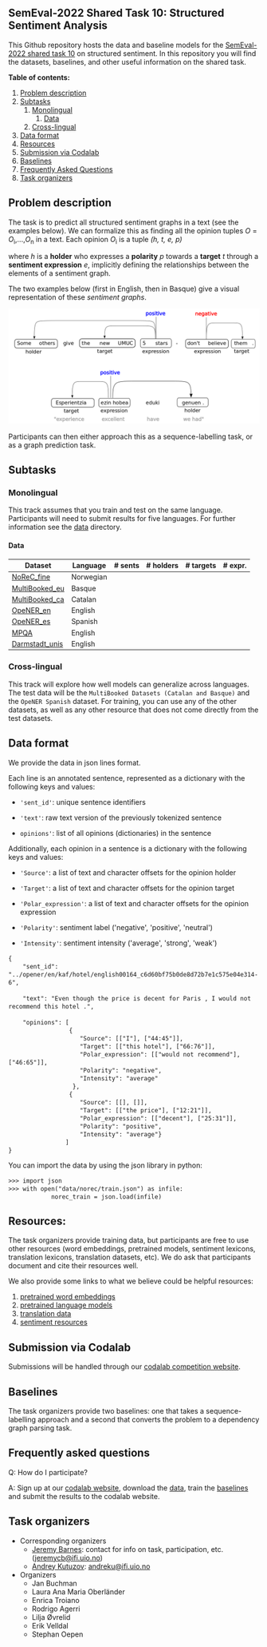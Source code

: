 ## SemEval-2022 Shared Task 10: Structured Sentiment Analysis

This Github repository hosts the data and baseline models for the [SemEval-2022 shared task 10](https://competitions.codalab.org/competitions/33556) on structured sentiment. In this repository you will find the datasets, baselines, and other useful information on the shared task.

**Table of contents:**

1. [Problem description](#problem-description)
2. [Subtasks](#subtasks)
   1. [Monolingual](#monolingual)
      1. [Data](#data)
   2. [Cross-lingual](#cross-lingual)
3. [Data format](#data-format)
4. [Resources](#resources)
5. [Submission via Codalab](#submission-via-codalab)
6. [Baselines](#baselines)
7. [Frequently Asked Questions](#frequently-asked-questions)
8. [Task organizers](#task-organizers)

## Problem description

The task is to predict all structured sentiment graphs in a text (see the examples below). We can formalize this as finding all the opinion tuples *O* = *O*<sub>i</sub>,...,*O*<sub>n</sub> in a text. Each opinion *O*<sub>i</sub> is a tuple *(h, t, e, p)*

where *h* is a **holder** who expresses a **polarity** *p* towards a **target** *t* through a **sentiment expression** *e*, implicitly defining the relationships between the elements of a sentiment graph.

The two examples below (first in English, then in Basque) give a visual representation of these *sentiment graphs*.

![multilingual example](./figures/multi_sent_graph.png)

Participants can then either approach this as a sequence-labelling task, or as a graph prediction task.

## Subtasks
### Monolingual
This track assumes that you train and test on the same language. Participants will need to submit results for five languages. For further information see the [data](./data) directory.

#### Data

| Dataset | Language | # sents | # holders | # targets | # expr. |
| --------| -------- | ------- | --------- | --------- | ------- |
| [NoReC_fine](https://aclanthology.org/2020.lrec-1.618/) | Norwegian | | | | |
| [MultiBooked_eu](https://aclanthology.org/L18-1104/) | Basque | | | | |
| [MultiBooked_ca](https://aclanthology.org/L18-1104/) | Catalan | | | | |
| [OpeNER_en](http://journal.sepln.org/sepln/ojs/ojs/index.php/pln/article/view/4891) | English | | | | |
| [OpeNER_es](http://journal.sepln.org/sepln/ojs/ojs/index.php/pln/article/view/4891) | Spanish | | | | |
| [MPQA](http://mpqa.cs.pitt.edu/) | English | | | | |
| [Darmstadt_unis](https://tudatalib.ulb.tu-darmstadt.de/handle/tudatalib/2448) | English | | | | |

### Cross-lingual
This track will explore how well models can generalize across languages. The test data will be the `MultiBooked Datasets (Catalan and Basque)` and the `OpeNER Spanish` dataset. For training, you can use any of the other datasets, as well as any other resource that does not come directly from the test datasets.


## Data format

We provide the data in json lines format.

Each line is an annotated sentence, represented as a dictionary with the following keys and values:

* `'sent_id'`: unique sentence identifiers

* `'text'`: raw text version of the previously tokenized sentence

* `opinions'`: list of all opinions (dictionaries) in the sentence

Additionally, each opinion in a sentence is a dictionary with the following keys and values:

* `'Source'`: a list of text and character offsets for the opinion holder

* `'Target'`: a list of text and character offsets for the opinion target

* `'Polar_expression'`: a list of text and character offsets for the opinion expression

* `'Polarity'`: sentiment label ('negative', 'positive', 'neutral')

* `'Intensity'`: sentiment intensity ('average', 'strong', 'weak')


```
{
    "sent_id": "../opener/en/kaf/hotel/english00164_c6d60bf75b0de8d72b7e1c575e04e314-6",

    "text": "Even though the price is decent for Paris , I would not recommend this hotel .",

    "opinions": [
                 {
                    "Source": [["I"], ["44:45"]],
                    "Target": [["this hotel"], ["66:76"]],
                    "Polar_expression": [["would not recommend"], ["46:65"]],
                    "Polarity": "negative",
                    "Intensity": "average"
                  },
                 {
                    "Source": [[], []],
                    "Target": [["the price"], ["12:21"]],
                    "Polar_expression": [["decent"], ["25:31"]],
                    "Polarity": "positive",
                    "Intensity": "average"}
                ]
}
```

You can import the data by using the json library in python:

```
>>> import json
>>> with open("data/norec/train.json") as infile:
            norec_train = json.load(infile)
```

## Resources:
The task organizers provide training data, but participants are free to use other resources (word embeddings, pretrained models, sentiment lexicons, translation lexicons, translation datasets, etc). We do ask that participants document and cite their resources well.

We also provide some links to what we believe could be helpful resources:

1. [pretrained word embeddings](http://vectors.nlpl.eu/repository/)
2. [pretrained language models](https://huggingface.co/models)
3. [translation data](https://opus.nlpl.eu/)
4. [sentiment resources](https://github.com/jerbarnes/sentiment_resources)


## Submission via Codalab
Submissions will be handled through our [codalab competition website](https://competitions.codalab.org/competitions/33556).

## Baselines

The task organizers provide two baselines: one that takes a sequence-labelling approach and a second that converts the problem to a dependency graph parsing task.

## Frequently asked questions

Q: How do I participate?

A: Sign up at our [codalab website](https://competitions.codalab.org/competitions/33556), download the [data](./data), train the [baselines](./baselines) and submit the results to the codalab website.


## Task organizers

* Corresponding organizers
    * [Jeremy Barnes](https://jerbarnes.github.io/): contact for info on task, participation, etc. (<jeremycb@ifi.uio.no>)
    * [Andrey Kutuzov](https://www.mn.uio.no/ifi/english/people/aca/andreku/index.html): <andreku@ifi.uio.no>
* Organizers
    * Jan Buchman
    * Laura Ana Maria Oberländer
    * Enrica Troiano
    * Rodrigo Agerri
    * Lilja Øvrelid
    * Erik Velldal
    * Stephan Oepen



